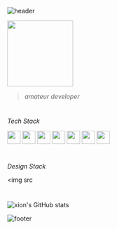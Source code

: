 ![header](https://capsule-render.vercel.app/api?type=waving&height=100&text=xion&fontAlign=95&fontAlignY=25&color=9d10f9&animation=twinkling&fontSize=20&fontColor=ffffff)

<img src="https://github.com/xion2664/icons/blob/main/palmtree_vaporwave.gif" width="150px">

> *amateur developer*

# 

*Tech Stack*

<img src="https://github.com/xion2664/icons/blob/main/c.png" width="30px"> <img src="https://github.com/xion2664/icons/blob/main/c%2B%2B.svg" width="30px"> <img src="https://github.com/xion2664/icons/blob/main/java.png" width="30px"> <img src="https://github.com/xion2664/icons/blob/main/python.png" width="30px"> <img src="https://github.com/xion2664/icons/blob/main/html5.png" width="30px"> <img src="https://github.com/xion2664/icons/blob/main/css3.png" width="30px"> <img src="https://github.com/xion2664/icons/blob/main/js.png" width="30px">

#

*Design Stack*

<img src

#

![xion's GitHub stats](https://github-readme-stats.vercel.app/api?username=xion2664&theme=midnight-purple&show_icons=true)

![footer](https://capsule-render.vercel.app/api?type=waving&height=100&fontAlign=70&fontAlignY=30&color=ff11ad&section=footer)
